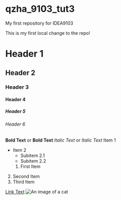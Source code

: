 # qzha_9103_tut3
My first repository for IDEA9103

This is my first local change to the repo!

# Header 1
## Header 2
### Header 3
#### Header 4
##### Header 5
###### Header 6
**Bold Text** or __Bold Text__
*Italic Text* or _Italic Text_
 Item 1
- Item 2
  - Subitem 2.1
  - Subitem 2.2
  1. First Item
2. Second Item
3. Third Item

[Link Text](https://www.google.com)
![An image of a cat](https://placekitten.com/200/300.)

